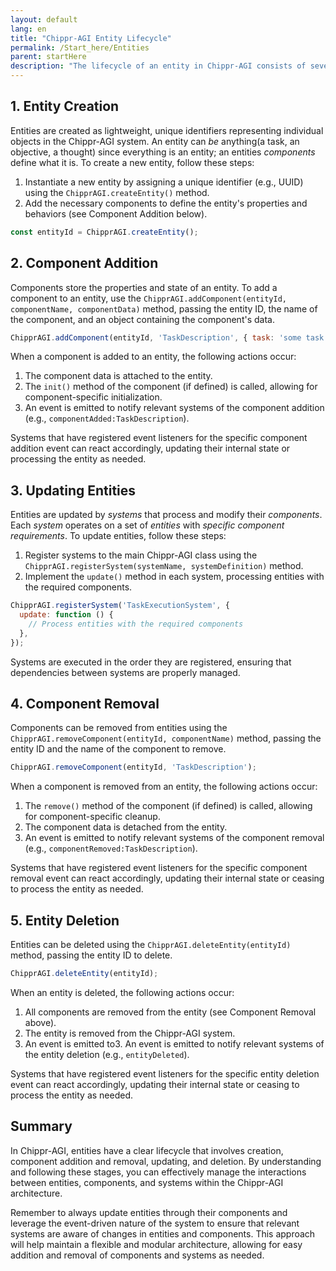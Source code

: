 ```yaml
---
layout: default
lang: en
title: "Chippr-AGI Entity Lifecycle"
permalink: /Start_here/Entities
parent: startHere 
description: "The lifecycle of an entity in Chippr-AGI consists of several stages, including creation, component addition and removal, updating, and deletion. This document will guide you through each stage, describing the processes involved and the interactions between entities, components, and systems in the Chippr-AGI architecture."
---
```


## 1. Entity Creation

Entities are created as lightweight, unique identifiers representing individual objects in the Chippr-AGI system. An entity can *be* anything(a task, an objective, a thought) since everything is an entity; an entities *components* define what it is. To create a new entity, follow these steps:

1. Instantiate a new entity by assigning a unique identifier (e.g., UUID) using the `ChipprAGI.createEntity()` method.
2. Add the necessary components to define the entity's properties and behaviors (see Component Addition below).

```javascript
const entityId = ChipprAGI.createEntity();
```

## 2. Component Addition

Components store the properties and state of an entity. To add a component to an entity, use the `ChipprAGI.addComponent(entityId, componentName, componentData)` method, passing the entity ID, the name of the component, and an object containing the component's data.

```javascript
ChipprAGI.addComponent(entityId, 'TaskDescription', { task: 'some task description', reward: 5 });
```

When a component is added to an entity, the following actions occur:

1. The component data is attached to the entity.
2. The `init()` method of the component (if defined) is called, allowing for component-specific initialization.
3. An event is emitted to notify relevant systems of the component addition (e.g., `componentAdded:TaskDescription`).

Systems that have registered event listeners for the specific component addition event can react accordingly, updating their internal state or processing the entity as needed.

## 3. Updating Entities

Entities are updated by *systems* that process and modify their *components*. Each *system* operates on a set of *entities* with *specific component requirements*. To update entities, follow these steps:

1. Register systems to the main Chippr-AGI class using the `ChipprAGI.registerSystem(systemName, systemDefinition)` method.
2. Implement the `update()` method in each system, processing entities with the required components.

```javascript
ChipprAGI.registerSystem('TaskExecutionSystem', {
  update: function () {
    // Process entities with the required components
  },
});
```

Systems are executed in the order they are registered, ensuring that dependencies between systems are properly managed.

## 4. Component Removal

Components can be removed from entities using the `ChipprAGI.removeComponent(entityId, componentName)` method, passing the entity ID and the name of the component to remove.

```javascript
ChipprAGI.removeComponent(entityId, 'TaskDescription');
```

When a component is removed from an entity, the following actions occur:

1. The `remove()` method of the component (if defined) is called, allowing for component-specific cleanup.
2. The component data is detached from the entity.
3. An event is emitted to notify relevant systems of the component removal (e.g., `componentRemoved:TaskDescription`).

Systems that have registered event listeners for the specific component removal event can react accordingly, updating their internal state or ceasing to process the entity as needed.

## 5. Entity Deletion

Entities can be deleted using the `ChipprAGI.deleteEntity(entityId)` method, passing the entity ID to delete.

```javascript
ChipprAGI.deleteEntity(entityId);
```

When an entity is deleted, the following actions occur:

1. All components are removed from the entity (see Component Removal above).
2. The entity is removed from the Chippr-AGI system.
3. An event is emitted to3. An event is emitted to notify relevant systems of the entity deletion (e.g., `entityDeleted`).

Systems that have registered event listeners for the specific entity deletion event can react accordingly, updating their internal state or ceasing to process the entity as needed.

## Summary

In Chippr-AGI, entities have a clear lifecycle that involves creation, component addition and removal, updating, and deletion. By understanding and following these stages, you can effectively manage the interactions between entities, components, and systems within the Chippr-AGI architecture.

Remember to always update entities through their components and leverage the event-driven nature of the system to ensure that relevant systems are aware of changes in entities and components. This approach will help maintain a flexible and modular architecture, allowing for easy addition and removal of components and systems as needed.